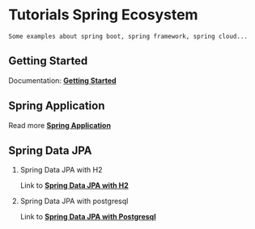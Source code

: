 # Tutorials Spring Ecosystem
    Some examples about spring boot, spring framework, spring cloud...

## Getting Started

   Documentation: **[Getting Started](./getting-started/README.md)**

## Spring Application

   Read more **[Spring Application](./spring-application/README.md)**

## Spring Data JPA

1. Spring Data JPA with H2

    Link to **[Spring Data JPA with H2](./spring-data-jpa-h2/README.md)**

2. Spring Data JPA with postgresql

   Link to **[Spring Data JPA with Postgresql](./spring-data-jpa-postgresql/README.md)**
